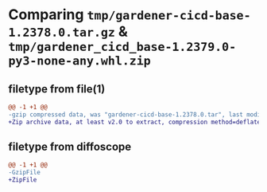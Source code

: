 # Comparing `tmp/gardener-cicd-base-1.2378.0.tar.gz` & `tmp/gardener_cicd_base-1.2379.0-py3-none-any.whl.zip`

## filetype from file(1)

```diff
@@ -1 +1 @@
-gzip compressed data, was "gardener-cicd-base-1.2378.0.tar", last modified: Wed Apr 10 13:21:08 2024, max compression
+Zip archive data, at least v2.0 to extract, compression method=deflate
```

## filetype from diffoscope

```diff
@@ -1 +1 @@
-GzipFile
+ZipFile
```

